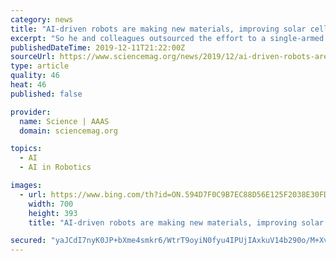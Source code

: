 ```yaml
---
category: news
title: "AI-driven robots are making new materials, improving solar cells and other technologies"
excerpt: "So he and colleagues outsourced the effort to a single-armed robot overseen by an artificial intelligence (AI) algorithm. Dubbed Ada, the robot mixed different solutions, cast them in films, performed heat treatments and other processing steps, tested the films' conductivity, evaluated their microstructure, and logged the results. The AI ..."
publishedDateTime: 2019-12-11T21:22:00Z
sourceUrl: https://www.sciencemag.org/news/2019/12/ai-driven-robots-are-making-new-materials-improving-solar-cells-and-other-technologies
type: article
quality: 46
heat: 46
published: false

provider:
  name: Science | AAAS
  domain: sciencemag.org

topics:
  - AI
  - AI in Robotics

images:
  - url: https://www.bing.com/th?id=ON.594D7F0C9B7EC88D56E125F2038E30FD
    width: 700
    height: 393
    title: "AI-driven robots are making new materials, improving solar cells and other technologies"

secured: "yaJCdI7nyK0JP+bXme4smkr6/WtrT9oyiN0fyu4IPUjIAxkuV14b290o/M+Xv5ch4kBXVvIOKWdnp4vIdcw0rMlL2s1eyVHJUx3hYGCDVrwpYuTKYR/olRFZkED453Zc/Z8cOuOq1YYiQ/47SeqpziD73g+YvKX5J+AjVCwqzG6XCiyD4twCl+Bs78CF7WLnijkYvPQYCKcCPA7aTkLOTPXQywil/7eMEcshPjq8Y8g9g/CMljd6PniVhti8myafGV0pb33193aCWRH7w2pDKg==;RkrYbiX4erFpw80EAuqAKQ=="
---
```


